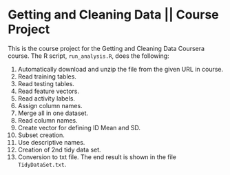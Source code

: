 # Getting and Cleaning Data || Course Project

This is the course project for the Getting and Cleaning Data Coursera course.
The R script, `run_analysis.R`, does the following:

1. Automatically download and unzip the file from the given URL in course.
2. Read training tables.
3. Read testing tables.
4. Read feature vectors.
5. Read activity labels.
6. Assign column names.
7. Merge all in one dataset.
8. Read column names.
9. Create vector for defining ID Mean and SD.
10. Subset creation.
11. Use descriptive names.
12. Creation of 2nd tidy data set.
13. Conversion to txt file. The end result is shown in the file `TidyDataSet.txt`.
